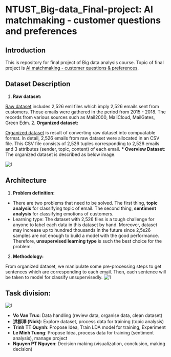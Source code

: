 # NTUST_Big-data_Final-project: AI matchmaking - customer questions and preferences

## Introduction

This is repository for final project of Big data analysis course. Topic of final project is [AI matchmaking - customer questions & preferences](https://github.com/wallrue/NTUST_Big-data_Final-project/materials/第3組_AI_人工智慧_報告_v2_20220512_V2.pdf).
## Dataset Description
1. <strong>Raw dataset:</strong>

  [Raw dataset](https://github.com/wallrue/NTUST_Big-data_Final-project/dataset/raw_dataset/project_textmining_rawdata_20220518) includes 2,526 eml files which imply 2,526 emails sent from customers. Those emails were gathered in the period from 2015 - 2018. The records from various sources such as Mail2000, MailCloud, MailGates, Green Edm.
2. <strong>Organized dataset:</strong>

  [Organized dataset](https://github.com/wallrue/NTUST_Big-data_Final-project/dataset/orgaized_dataset/) is result of converting raw dataset into compuatable format. In detail, 2,526 emails from raw dataset were allocated in an CSV file. This CSV file consists of 2,526 tuples corresponding to 2,526 emails and 3 attributes (sender, topic, content) of each email.
  <strong>* Overview Dataset</strong>: The organized dataset is described as below image.
  
  <img src="https://github.com/wallrue/NTUST_Big-data_Final-project/dataset/orgaized_dataset/dataset_img.png" alt="1" width = auto height = auto>

## Architecture
1. <strong>Problem definition:</strong>
 
  * There are two problems that need to be solved. The first thing, **topic analysis** for classifying topic of email. The second thing, **sentiment analysis** for classifying emotions of customers.  
  * Learning type: The dataset with 2,526 files is a tough challenge for anyone to label each data in this dataset by hand. Moreover, dataset may increase up to hundred thousands in the future since 2,5s26 samples are not enough to build a model with the good performance. Therefore, **unsupervised learning type** is such the best choice for the problem.
2. <strong>Methodology:</strong> 
  
  From organized dataset, we manipulate some pre-processing steps to get sentences which are corresponding to each email. Then, each sentence will be taken to model for classify unsupervisedly. 
  <img src="https://github.com/wallrue/NTUST_Big-data_Final-project/materials/architecture.png" alt="1" width = auto height = auto>
  
## Task division:
  
  <img src="https://github.com/wallrue/NTUST_Big-data_Final-project/materials/workload.png" alt="1" width = auto height = auto>
  
  * **Vo Van Truc**: Data handling (review data, organise data, clean dataset)
  * **洪郡澤 (Nick)**: Explore dataset, process data for training (topic analysis)
  * **Trinh TT Quynh**: Propose Idea, Train LDA model for training, Experiment
  * **Le Minh Tuong**: Propose Idea, process data for training (sentiment analysis), manage project
  * **Nguyen PT Nguyen**: Decision making (visualization, conclusion, making decision)
  



